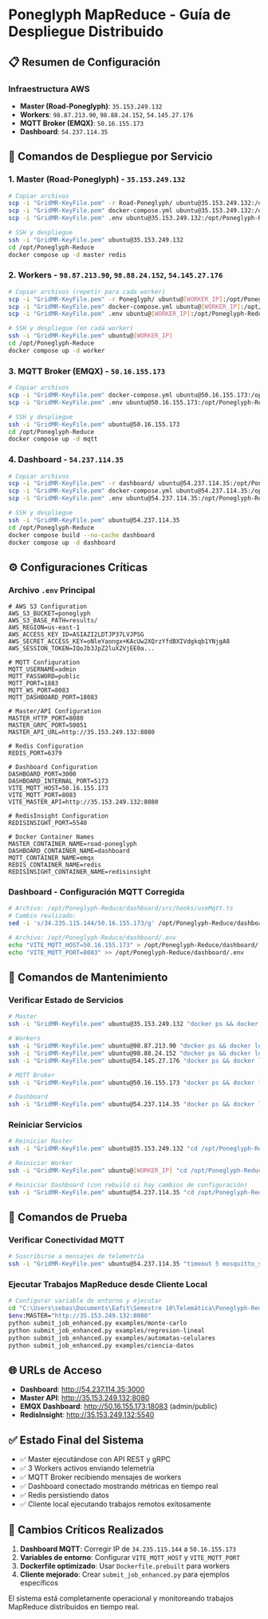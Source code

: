 # Poneglyph MapReduce - Guía de Despliegue Distribuido

## 📋 Resumen de Configuración

### Infraestructura AWS
- **Master (Road-Poneglyph)**: `35.153.249.132`
- **Workers**: `98.87.213.90`, `98.88.24.152`, `54.145.27.176`
- **MQTT Broker (EMQX)**: `50.16.155.173`
- **Dashboard**: `54.237.114.35`

## 🚀 Comandos de Despliegue por Servicio

### 1. Master (Road-Poneglyph) - `35.153.249.132`
```bash
# Copiar archivos
scp -i "GridMR-KeyFile.pem" -r Road-Poneglyph/ ubuntu@35.153.249.132:/opt/Poneglyph-Reduce/
scp -i "GridMR-KeyFile.pem" docker-compose.yml ubuntu@35.153.249.132:/opt/Poneglyph-Reduce/
scp -i "GridMR-KeyFile.pem" .env ubuntu@35.153.249.132:/opt/Poneglyph-Reduce/

# SSH y despliegue
ssh -i "GridMR-KeyFile.pem" ubuntu@35.153.249.132
cd /opt/Poneglyph-Reduce
docker compose up -d master redis
```

### 2. Workers - `98.87.213.90`, `98.88.24.152`, `54.145.27.176`
```bash
# Copiar archivos (repetir para cada worker)
scp -i "GridMR-KeyFile.pem" -r Poneglyph/ ubuntu@[WORKER_IP]:/opt/Poneglyph-Reduce/
scp -i "GridMR-KeyFile.pem" docker-compose.yml ubuntu@[WORKER_IP]:/opt/Poneglyph-Reduce/
scp -i "GridMR-KeyFile.pem" .env ubuntu@[WORKER_IP]:/opt/Poneglyph-Reduce/

# SSH y despliegue (en cada worker)
ssh -i "GridMR-KeyFile.pem" ubuntu@[WORKER_IP]
cd /opt/Poneglyph-Reduce
docker compose up -d worker
```

### 3. MQTT Broker (EMQX) - `50.16.155.173`
```bash
# Copiar archivos
scp -i "GridMR-KeyFile.pem" docker-compose.yml ubuntu@50.16.155.173:/opt/Poneglyph-Reduce/
scp -i "GridMR-KeyFile.pem" .env ubuntu@50.16.155.173:/opt/Poneglyph-Reduce/

# SSH y despliegue
ssh -i "GridMR-KeyFile.pem" ubuntu@50.16.155.173
cd /opt/Poneglyph-Reduce
docker compose up -d mqtt
```

### 4. Dashboard - `54.237.114.35`
```bash
# Copiar archivos
scp -i "GridMR-KeyFile.pem" -r dashboard/ ubuntu@54.237.114.35:/opt/Poneglyph-Reduce/
scp -i "GridMR-KeyFile.pem" docker-compose.yml ubuntu@54.237.114.35:/opt/Poneglyph-Reduce/
scp -i "GridMR-KeyFile.pem" .env ubuntu@54.237.114.35:/opt/Poneglyph-Reduce/

# SSH y despliegue
ssh -i "GridMR-KeyFile.pem" ubuntu@54.237.114.35
cd /opt/Poneglyph-Reduce
docker compose build --no-cache dashboard
docker compose up -d dashboard
```

## ⚙️ Configuraciones Críticas

### Archivo `.env` Principal
```env
# AWS S3 Configuration
AWS_S3_BUCKET=poneglyph
AWS_S3_BASE_PATH=results/
AWS_REGION=us-east-1
AWS_ACCESS_KEY_ID=ASIAZI2LDTJP37LVJPSG
AWS_SECRET_ACCESS_KEY=oNleYaongx+KAcUw2XQrzYfdBXIVdgkqb1YNjgA8
AWS_SESSION_TOKEN=IQoJb3JpZ2luX2VjEE0a...

# MQTT Configuration
MQTT_USERNAME=admin
MQTT_PASSWORD=public
MQTT_PORT=1883
MQTT_WS_PORT=8083
MQTT_DASHBOARD_PORT=18083

# Master/API Configuration
MASTER_HTTP_PORT=8080
MASTER_GRPC_PORT=50051
MASTER_API_URL=http://35.153.249.132:8080

# Redis Configuration
REDIS_PORT=6379

# Dashboard Configuration
DASHBOARD_PORT=3000
DASHBOARD_INTERNAL_PORT=5173
VITE_MQTT_HOST=50.16.155.173
VITE_MQTT_PORT=8083
VITE_MASTER_API=http://35.153.249.132:8080

# RedisInsight Configuration
REDISINSIGHT_PORT=5540

# Docker Container Names
MASTER_CONTAINER_NAME=road-poneglyph
DASHBOARD_CONTAINER_NAME=dashboard
MQTT_CONTAINER_NAME=emqx
REDIS_CONTAINER_NAME=redis
REDISINSIGHT_CONTAINER_NAME=redisinsight
```

### Dashboard - Configuración MQTT Corregida
```bash
# Archivo: /opt/Poneglyph-Reduce/dashboard/src/hooks/useMqtt.ts
# Cambio realizado:
sed -i 's/34.235.115.144/50.16.155.173/g' /opt/Poneglyph-Reduce/dashboard/src/hooks/useMqtt.ts

# Archivo: /opt/Poneglyph-Reduce/dashboard/.env
echo "VITE_MQTT_HOST=50.16.155.173" > /opt/Poneglyph-Reduce/dashboard/.env
echo "VITE_MQTT_PORT=8083" >> /opt/Poneglyph-Reduce/dashboard/.env
```

## 🔧 Comandos de Mantenimiento

### Verificar Estado de Servicios
```bash
# Master
ssh -i "GridMR-KeyFile.pem" ubuntu@35.153.249.132 "docker ps && docker logs road-poneglyph --tail 10"

# Workers
ssh -i "GridMR-KeyFile.pem" ubuntu@98.87.213.90 "docker ps && docker logs worker --tail 10"
ssh -i "GridMR-KeyFile.pem" ubuntu@98.88.24.152 "docker ps && docker logs worker --tail 10"
ssh -i "GridMR-KeyFile.pem" ubuntu@54.145.27.176 "docker ps && docker logs worker --tail 10"

# MQTT Broker
ssh -i "GridMR-KeyFile.pem" ubuntu@50.16.155.173 "docker ps && docker logs emqx --tail 10"

# Dashboard
ssh -i "GridMR-KeyFile.pem" ubuntu@54.237.114.35 "docker ps && docker logs dashboard --tail 10"
```

### Reiniciar Servicios
```bash
# Reiniciar Master
ssh -i "GridMR-KeyFile.pem" ubuntu@35.153.249.132 "cd /opt/Poneglyph-Reduce && docker compose restart master"

# Reiniciar Worker
ssh -i "GridMR-KeyFile.pem" ubuntu@[WORKER_IP] "cd /opt/Poneglyph-Reduce && docker compose restart worker"

# Reiniciar Dashboard (con rebuild si hay cambios de configuración)
ssh -i "GridMR-KeyFile.pem" ubuntu@54.237.114.35 "cd /opt/Poneglyph-Reduce && docker compose build --no-cache dashboard && docker compose restart dashboard"
```

## 🧪 Comandos de Prueba

### Verificar Conectividad MQTT
```bash
# Suscribirse a mensajes de telemetría
ssh -i "GridMR-KeyFile.pem" ubuntu@54.237.114.35 "timeout 5 mosquitto_sub -h 50.16.155.173 -p 1883 -t 'gridmr/#'"
```

### Ejecutar Trabajos MapReduce desde Cliente Local
```bash
# Configurar variable de entorno y ejecutar
cd "C:\Users\sebas\Documents\Eafit\Semestre 10\Telemática\Poneglyph-Reduce\Clover"
$env:MASTER="http://35.153.249.132:8080"
python submit_job_enhanced.py examples/monte-carlo
python submit_job_enhanced.py examples/regresion-lineal
python submit_job_enhanced.py examples/automatas-celulares
python submit_job_enhanced.py examples/ciencia-datos
```

## 🌐 URLs de Acceso

- **Dashboard**: http://54.237.114.35:3000
- **Master API**: http://35.153.249.132:8080
- **EMQX Dashboard**: http://50.16.155.173:18083 (admin/public)
- **RedisInsight**: http://35.153.249.132:5540

## ✅ Estado Final del Sistema

- ✅ Master ejecutándose con API REST y gRPC
- ✅ 3 Workers activos enviando telemetría
- ✅ MQTT Broker recibiendo mensajes de workers
- ✅ Dashboard conectado mostrando métricas en tiempo real
- ✅ Redis persistiendo datos
- ✅ Cliente local ejecutando trabajos remotos exitosamente

## 🔑 Cambios Críticos Realizados

1. **Dashboard MQTT**: Corregir IP de `34.235.115.144` a `50.16.155.173`
2. **Variables de entorno**: Configurar `VITE_MQTT_HOST` y `VITE_MQTT_PORT`
3. **Dockerfile optimizado**: Usar `Dockerfile.prebuilt` para workers
4. **Cliente mejorado**: Crear `submit_job_enhanced.py` para ejemplos específicos

El sistema está completamente operacional y monitoreando trabajos MapReduce distribuidos en tiempo real.